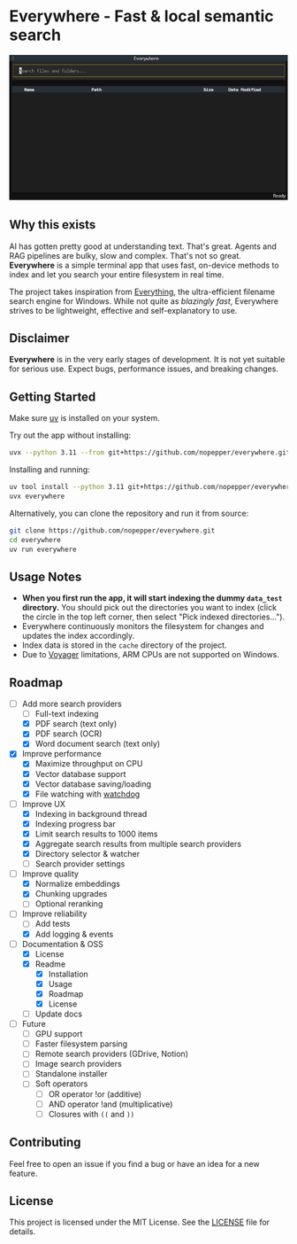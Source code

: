 # Everywhere - Fast & local semantic search

![Demo GIF](./docs/demo.gif)

## Why this exists

AI has gotten pretty good at understanding text. That's great. Agents and RAG pipelines are bulky, slow and complex. That's not so great. **Everywhere** is a simple terminal app that uses fast, on-device methods to index and let you search your entire filesystem in real time.

The project takes inspiration from [Everything](https://www.voidtools.com/support/everything/), the ultra-efficient filename search engine for Windows. While not quite as _blazingly fast_, Everywhere strives to be lightweight, effective and self-explanatory to use.

## Disclaimer

**Everywhere** is in the very early stages of development. It is not yet suitable for serious use. Expect bugs, performance issues, and breaking changes.

## Getting Started

Make sure [uv](https://docs.astral.sh/uv/getting-started/installation/) is installed on your system.

Try out the app without installing:

```bash
uvx --python 3.11 --from git+https://github.com/nopepper/everywhere.git everywhere
```

Installing and running:

```bash
uv tool install --python 3.11 git+https://github.com/nopepper/everywhere.git
uvx everywhere
```

Alternatively, you can clone the repository and run it from source:

```bash
git clone https://github.com/nopepper/everywhere.git
cd everywhere
uv run everywhere
```

## Usage Notes

- **When you first run the app, it will start indexing the dummy `data_test` directory.** You should pick out the directories you want to index (click the circle in the top left corner, then select "Pick indexed directories...").
- Everywhere continuously monitors the filesystem for changes and updates the index accordingly.
- Index data is stored in the `cache` directory of the project.
- Due to [Voyager](https://github.com/spotify/voyager) limitations, ARM CPUs are not supported on Windows.

## Roadmap

- [ ] Add more search providers
  - [ ] Full-text indexing
  - [x] PDF search (text only)
  - [x] PDF search (OCR)
  - [x] Word document search (text only)
- [x] Improve performance
  - [x] Maximize throughput on CPU
  - [x] Vector database support
  - [x] Vector database saving/loading
  - [x] File watching with [watchdog](https://github.com/gorakhargosh/watchdog)
- [ ] Improve UX
  - [x] Indexing in background thread
  - [x] Indexing progress bar
  - [x] Limit search results to 1000 items
  - [x] Aggregate search results from multiple search providers
  - [x] Directory selector & watcher
  - [ ] Search provider settings
- [ ] Improve quality
  - [x] Normalize embeddings
  - [x] Chunking upgrades
  - [ ] Optional reranking
- [ ] Improve reliability
  - [ ] Add tests
  - [x] Add logging & events
- [ ] Documentation & OSS
  - [x] License
  - [x] Readme
    - [x] Installation
    - [x] Usage
    - [x] Roadmap
    - [x] License
  - [ ] Update docs
- [ ] Future
  - [ ] GPU support
  - [ ] Faster filesystem parsing
  - [ ] Remote search providers (GDrive, Notion)
  - [ ] Image search providers
  - [ ] Standalone installer
  - [ ] Soft operators
    - [ ] OR operator !or (additive)
    - [ ] AND operator !and (multiplicative)
    - [ ] Closures with `((` and `))`

## Contributing

Feel free to open an issue if you find a bug or have an idea for a new feature.

## License

This project is licensed under the MIT License. See the [LICENSE](./LICENSE) file for details.
